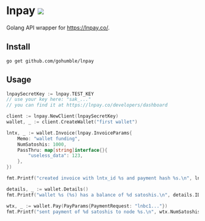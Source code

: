 # lnpay [![](https://img.shields.io/badge/api-reference-blue.svg?style=flat-square)](https://godoc.org/github.com/gohumble/lnpay-go)

Golang API wrapper for https://lnpay.co/.

## Install

```
go get github.com/gohumble/lnpay
```

## Usage

```go
lnpaySecretKey := lnpay.TEST_KEY
// use your key here: "sak_..."
// you can find it at https://lnpay.co/developers/dashboard

client := lnpay.NewClient(lnpaySecretKey)
wallet, _ := client.CreateWallet("first wallet")

lntx, _ := wallet.Invoice(lnpay.InvoiceParams{
    Memo: "wallet funding",
    NumSatoshis: 1000,
    PassThru: map[string]interface{}{
        "useless_data": 123,
    },
})

fmt.Printf("created invoice with lntx_id %s and payment hash %s.\n", lntx.ID, lntx.RHashDecoded)

details, _ := wallet.Details()
fmt.Printf("wallet %s (%s) has a balance of %d satoshis.\n", details.ID, details.UserLabel, details.Balance)

wtx, _ := wallet.Pay(PayParams{PaymentRequest: "lnbc1..."})
fmt.Printf("sent payment of %d satoshis to node %s.\n", wtx.NumSatoshis, wtx.LnTx.DestPubKey)
```
